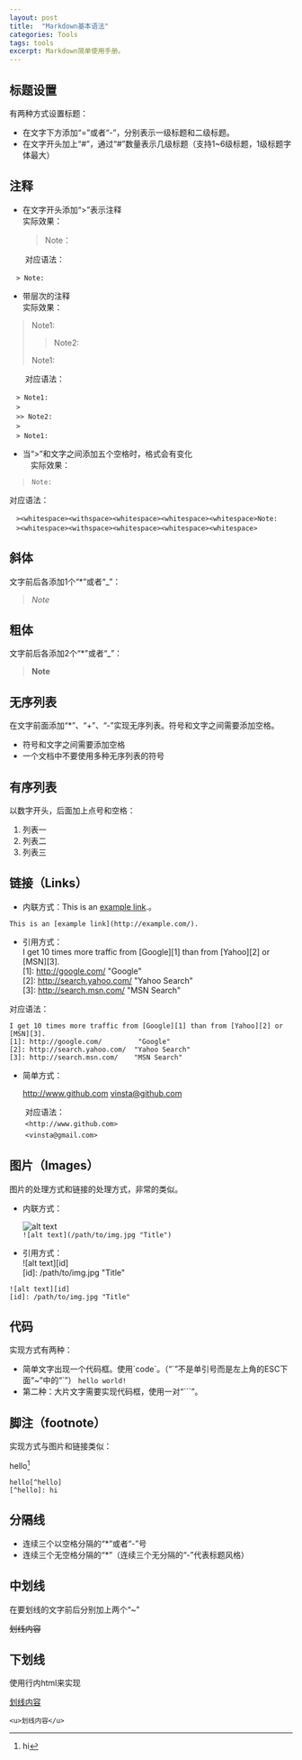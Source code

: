 ```yaml
---
layout: post
title:  "Markdown基本语法"
categories: Tools
tags: tools
excerpt: Markdown简单使用手册。
---
```


标题设置
-
有两种方式设置标题：
-  在文字下方添加“=”或者“-”，分别表示一级标题和二级标题。
-  在文字开头加上“#”，通过“#”数量表示几级标题（支持1~6级标题，1级标题字体最大）

注释
-
-  在文字开头添加“>”表示注释  
实际效果：  
	> Note：  

　　对应语法：  
```
　> Note:
```
-  带层次的注释  
实际效果：  
> Note1:  
>   
>> Note2:  
>   
> Note1:

　　对应语法：  
```
　> Note1:
　> 
　>> Note2:
　> 
　> Note1:
```
-  当“>”和文字之间添加五个空格时，格式会有变化  
　实际效果：  
>     Note:  
>       

对应语法：  
```
　><whitespace><withspace><whitespace><whitespace><whitespace>Note:
　><whitespace><withspace><whitespace><whitespace><whitespace>
```

斜体
-
文字前后各添加1个“*”或者“_”：
> *Note*

粗体
-
文字前后各添加2个“*”或者“_”：
> **Note**

无序列表
-
在文字前面添加“*”、“+”、“-”实现无序列表。符号和文字之间需要添加空格。
-  符号和文字之间需要添加空格
-  一个文档中不要使用多种无序列表的符号

有序列表
-
以数字开头，后面加上点号和空格：
1. 列表一
2. 列表二
3. 列表三

链接（Links）
-
- 内联方式：This is an [example link](http://example.com/).。
```
This is an [example link](http://example.com/).
```

- 引用方式：  
I get 10 times more traffic from [Google][1] than from [Yahoo][2] or [MSN][3].    
[1]: http://google.com/        	"Google"   
[2]: http://search.yahoo.com/  "Yahoo Search"   
[3]: http://search.msn.com/    "MSN Search"
  
对应语法：
```
I get 10 times more traffic from [Google][1] than from [Yahoo][2] or [MSN][3].  
[1]: http://google.com/        	"Google" 
[2]: http://search.yahoo.com/  "Yahoo Search" 
[3]: http://search.msn.com/    "MSN Search"
```
- 简单方式：  

	<http://www.github.com>
	<vinsta@github.com>

　　对应语法：  
　　`<http://www.github.com>`  
　　`<vinsta@gmail.com>`

图片（Images）
-
图片的处理方式和链接的处理方式，非常的类似。
- 内联方式：

  ![alt text](/path/to/img.jpg "Title")  
  `![alt text](/path/to/img.jpg "Title")`  
- 引用方式：  
  ![alt text][id]  
  [id]: /path/to/img.jpg "Title"
```
![alt text][id] 
[id]: /path/to/img.jpg "Title"
```

代码
-
实现方式有两种：
- 简单文字出现一个代码框。使用\`code\`。（“\`”不是单引号而是左上角的ESC下面“~”中的“\`”）
`hello world!`
- 第二种：大片文字需要实现代码框，使用一对“```”。

脚注（footnote）
-
实现方式与图片和链接类似：

  hello[^hello]
  [^hello]: hi
```
hello[^hello]
[^hello]: hi
```

分隔线
-
- 连续三个以空格分隔的“*”或者“-”号
- 连续三个无空格分隔的“*”（连续三个无分隔的“-”代表标题风格）

中划线
-
在要划线的文字前后分别加上两个“~”

~~划线内容~~

下划线
-
使用行内html来实现

<u>划线内容</u>

`<u>划线内容</u>`
